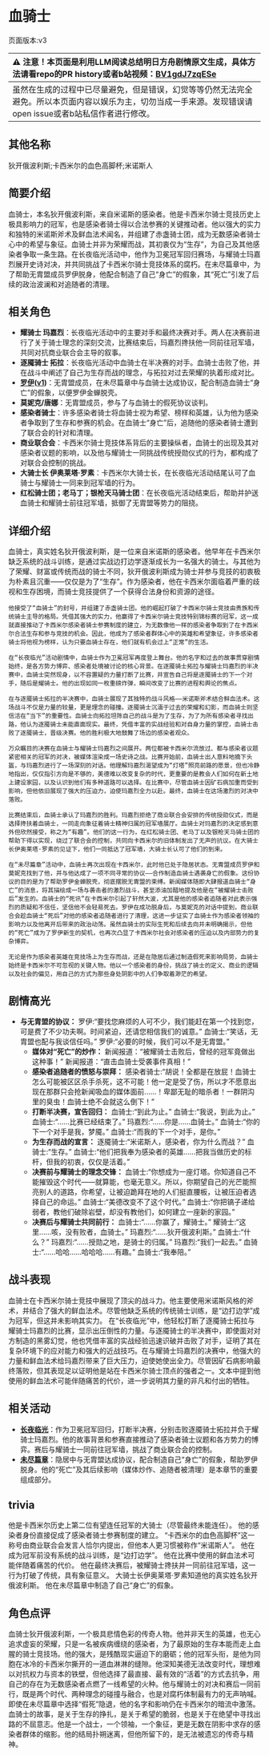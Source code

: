 # 血骑士
页面版本:v3
 

| :warning: 注意！本页面是利用LLM阅读总结明日方舟剧情原文生成，具体方法请看repo的PR history或者b站视频：[BV1gdJ7zqESe](https://www.bilibili.com/video/BV1gdJ7zqESe/)         |
|:----------------------------|
| 虽然在生成的过程中已尽量避免，但是错误，幻觉等等仍然无法完全避免。所以本页面内容以娱乐为主，切勿当成一手来源。发现错误请open issue或者b站私信作者进行修改。|



## 其他名称
狄开俄波利斯;卡西米尔的血色高脚杯;米诺斯人
## 简要介绍
血骑士，本名狄开俄波利斯，来自米诺斯的感染者。他是卡西米尔骑士竞技历史上极具影响力的冠军，也是感染者骑士得以合法参赛的关键推动者。他以强大的实力和独特的米诺斯斧术及鲜血法术闻名，并组建了赤盏骑士团，成为无数感染者骑士心中的希望与象征。血骑士并非为荣耀而战，其初衷仅为“生存”，为自己及其他感染者争取一条生路。在长夜临光活动中，他作为卫冕冠军回归赛场，与耀骑士玛嘉烈展开史诗对决，并共同挑战了卡西米尔骑士竞技体系的腐朽。在未尽篇章中，为了帮助无胄盟成员罗伊脱身，他配合制造了自己“身亡”的假象，其“死亡”引发了后续的政治波澜和对追随者的清理。
## 相关角色
-   **耀骑士 玛嘉烈**：长夜临光活动中的主要对手和最终决赛对手。两人在决赛前进行了关于骑士理念的深刻交流，比赛结束后，玛嘉烈搀扶他一同前往冠军墙，共同对抗商业联合会主导的叙事。
-   **逐魇骑士 拓拉**：长夜临光活动中血骑士在半决赛的对手。血骑士击败了他，并在战斗中阐述了自己为生存而战的理念，与拓拉对过去荣耀的执着形成对比。
-   **[罗伊](extended_char_luo_yi.md)([v1](../chars/extended_char_luo_yi.md))**：无胄盟成员，在未尽篇章中与血骑士达成协议，配合制造血骑士“身亡”的假象，以便罗伊金蝉脱壳。
-   **莫妮克/唐娜**：无胄盟成员，参与了与血骑士的假死协议谈判。
-   **感染者骑士**：许多感染者骑士将血骑士视为希望、榜样和英雄，认为他为感染者争取到了生存和参赛的机会。在血骑士“身亡”后，追随他的感染者骑士遭到了联合会的针对和清理。
-   **商业联合会**：卡西米尔骑士竞技体系背后的主要操纵者，血骑士的出现及其对感染者议题的影响，以及他与耀骑士一同挑战传统授勋仪式的行为，都构成了对联合会控制的挑战。
-   **大骑士长 伊奥莱塔·罗素**：卡西米尔大骑士长，在长夜临光活动结尾认可了血骑士与耀骑士一同来到冠军墙的行为。
-   **红松骑士团；老马丁；银枪天马骑士团**：在长夜临光活动结束后，帮助并护送血骑士和耀骑士前往冠军墙，抵御了无胄盟等势力的阻挠。
## 详细介绍
血骑士，真实姓名狄开俄波利斯，是一位来自米诺斯的感染者。他早年在卡西米尔缺乏系统的战斗训练，是通过实战边打边学逐渐成长为一名强大的骑士。与其他为了荣耀、财富或传统而战的骑士不同，狄开俄波利斯成为骑士并参与竞技的初衷极为朴素且沉重——仅仅是为了“生存”。作为感染者，他在卡西米尔面临着严重的歧视和生存困境，而骑士竞技提供了一个获得合法身份和资源的途径。

    他接受了“血骑士”的封号，并组建了赤盏骑士团。他的崛起打破了卡西米尔骑士竞技由贵族和传统骑士主导的格局。凭借其强大的实力，他赢得了卡西米尔骑士竞技特别锦标赛的冠军，这一成就直接推动了卡西米尔感染者骑士参赛制度的建立，为无数像他一样的感染者争取到了在卡西米尔合法生存和参与竞技的机会。因此，他成为了感染者群体心中的英雄和希望象征，许多感染者骑士将他视为榜样，认为只要血骑士存在，他们就有机会过上“正常”的生活。

    在“长夜临光”活动剧情中，血骑士作为卫冕冠军再度登上舞台。他的名字和过去的故事贯穿剧情始终，是各方势力博弈、感染者处境被讨论的核心背景。在逐魇骑士拓拉与耀骑士玛嘉烈的半决赛中，血骑士突然现身，以不容置疑的力量打断了比赛，并宣告自己将是逐魇骑士的下一个对手，随后是耀骑士。他的出现如同一枚重磅炸弹，瞬间改变了比赛的进程和舆论的焦点。

    在与逐魇骑士拓拉的半决赛中，血骑士展现了其独特的战斗风格——米诺斯斧术结合鲜血法术。这场战斗不仅是力量的较量，更是理念的碰撞。逐魇骑士沉湎于过去的荣耀和幻影，而血骑士则坚信活在“当下”的重要性。血骑士向拓拉坦陈自己的战斗是为了生存，为了为所有感染者寻找出路，他认为逐魇骑士未能直面现实。最终，凭借丰富的实战经验和对自身力量的掌控，血骑士击败了逐魇骑士，晋级决赛。他的胜利极大地鼓舞了场边的感染者观众。

    万众瞩目的决赛在血骑士与耀骑士玛嘉烈之间展开。两位都被卡西米尔流放过、都与感染者议题紧密相关的冠军的对决，被媒体渲染成一场史诗之战。比赛开始前，血骑士出人意料地摘下头盔，与玛嘉烈进行了一场深刻的对话。他理解玛嘉烈渴望成为“灯塔”照亮前路的愿景，但也冷静地指出，仅仅指引方向是不够的，美德难以改变复杂的时代，更重要的是教会人们如何在新土地上建设家园，以及认识到他们有多种道路可以选择。在比赛中，尽管血骑士因矿石病加重而受到影响，但他依旧展现了强大的压迫力，迫使玛嘉烈全力以赴。最终，血骑士在这场激烈的对决中落败。

    比赛结束后，血骑士承认了玛嘉烈的胜利。玛嘉烈拒绝了商业联合会安排的传统授勋仪式，而是选择搀扶着血骑士，一同走向象征着骑士精神归属的冠军墙展厅。血骑士对玛嘉烈的决定感到意外但欣然接受，称之为“有趣”。他们的这一行为，在红松骑士团、老马丁以及银枪天马骑士团的帮助下得以实现，绕过了联合会的控制，共同向卡西米尔的旧体制发出了无声的抗议。在大骑士长伊奥莱塔·罗素的见证下，他们一同抵达了冠军墙，大骑士长认可了他们的到来。

    在“未尽篇章”活动中，血骑士再次出现在卡西米尔，此时他已处于隐居状态。无胄盟成员罗伊和莫妮克找到了他，并与他达成了一项不同寻常的协议——合作制造血骑士遇袭身亡的假象。这份协议的目的是为了帮助罗伊金蝉脱壳，彻底摆脱无胄盟的束缚。新闻媒体随即大肆报道血骑士“身亡”的消息，将其描绘成一场与袭击者的激烈战斗，甚至添油加醋地提及他是在“被耀骑士击败后”发生的。血骑士的“死讯”在卡西米尔引起了轩然大波，尤其是他的感染者追随者对此表示强烈的质疑和不信任，坚信他不会轻易死去。罗伊在成功脱身后，与莫妮克的对话中提到，商业联合会趁血骑士“死后”对他的感染者追随者进行了清理，这进一步证实了血骑士作为感染者领袖的影响力以及他离开后带来的政治动荡。虽然血骑士的实际生死和后续去向并未明确揭示，但他的“死亡”成为了罗伊新生的契机，也再次凸显了卡西米尔社会对感染者的压迫以及内部势力的复杂博弈。

    无论是作为感染者英雄在竞技场上为生存而战，还是在隐居后通过制造假死来影响局势，血骑士始终是卡西米尔不可忽视的关键人物。他以一个感染者的身份，挑战了骑士的定义、商业的逻辑以及社会的偏见，用自己的方式为那些身处阴影中的人们争取着渺茫的希望。
## 剧情高光
*   **与无胄盟的协议：**
        罗伊:“要找您麻烦的人可不少，我们能赶在第一个找到您，可是费了不少功夫啊。时间紧迫，还请您相信我们的诚意。”
        血骑士:“笑话，无胄盟也配与我谈信任吗。”
        罗伊:“必要的时候，我们可以不是无胄盟。”
    *   **媒体对“死亡”的炒作：**
        新闻报道：“被耀骑士击败后，曾经的冠军竟做出这种事！”
        新闻报道：“直击血骑士受袭事件真相！”
    *   **感染者追随者的愤怒与崇拜：**
        感染者骑士:“胡说！全都是在放屁！血骑士怎么可能被区区杀手杀死，这不可能！他一定是受了伤，所以才不愿意出现在那群只会抢新闻吸血的媒体面前......！卑鄙无耻的暗杀者！一群阴沟里的臭虫！血骑士绝不会就这么倒下！”
    *   **打断半决赛，宣告回归：**
        血骑士:“到此为止。”
        血骑士:“我说，到此为止。”
        血骑士:“......比赛已经结束了。”
        玛嘉烈:“......你是......血骑士。”
        血骑士:“你的下一个对手是我，梦魇。”
        血骑士:“而我的下一个对手，是你。”
    *   **为生存而战的宣言：**
        逐魇骑士:“米诺斯人，感染者，你为什么而战？”
        血骑士:“生存。”
        血骑士:“他们把我奉为感染者的英雄......把我当做历史的标杆，但我的初衷，仅仅是活着。”
    *   **决赛前与耀骑士的理念交锋：**
        血骑士:“你想成为一座灯塔。你知道自己不能摧毁这个时代——就算能，也毫无意义。所以，你期望自己的光芒能照亮别人的道路，你希望，让被迫跪拜在地的人们挺直腰板，让被压迫者选择自己的命运。”
        血骑士:“美德改变不了这个时代。”
        血骑士:“你把镐子递给弱者，教他们破除岩壁，却没有教他们，如何建立一座新的家园。”
    *   **决赛后与耀骑士共同前行：**
        血骑士:“......你赢了，耀骑士。”
        耀骑士:“这里......咳，没有败者，血骑士。”
        玛嘉烈:“......狄开俄波利斯。”
        血骑士:“什么？”
        玛嘉烈:“......授勋之地，是骑士的归属。”
        玛嘉烈:“我们一起去。”
        血骑士:“......哈哈......哈哈哈......有趣。”
        血骑士:“我奉陪。”
## 战斗表现
血骑士在卡西米尔骑士竞技中展现了顶尖的战斗力。他主要使用米诺斯风格的斧术，并结合了强大的鲜血法术。尽管他缺乏系统的传统骑士训练，是“边打边学”成为冠军，但这并未影响其实力。
    在“长夜临光”中，他轻松打断了逐魇骑士拓拉与耀骑士玛嘉烈的比赛，显示出压倒性的力量。与逐魇骑士的半决赛中，即使面对对方制造的黑雾幻觉，他也凭借丰富的实战经验迅速识破并击败了对手，证明了其在复杂环境下的应对能力和强大的近战技巧。在与耀骑士玛嘉烈的决赛中，他强大的力量和鲜血法术给玛嘉烈带来了巨大压力，迫使她使出全力。尽管因矿石病影响最终落败，但其表现足以证明他是站在卡西米尔骑士顶点的强者之一。文本中提到他使用的鲜血法术可能伴随痛苦的代价，进一步说明其力量的非凡和付出的牺牲。
## 相关活动
-   **[长夜临光](../stories/act13side.md)**：作为卫冕冠军回归，打断半决赛，分别击败逐魇骑士拓拉并负于耀骑士玛嘉烈。他的故事背景和参赛直接推动了感染者骑士议题和各方势力的博弈。赛后与耀骑士一同前往冠军墙，挑战了商业联合会的控制。
-   **[未尽篇章](../stories/act11mini.md)**：隐居中与无胄盟达成协议，配合制造自己“身亡”的假象，帮助罗伊脱身。他的“死亡”及其后续影响（媒体炒作、追随者被清理）是本章节的重要组成部分。
## trivia
他是卡西米尔历史上第二位有望连任冠军的大骑士（尽管最终未能连任）。
    他的感染者身份直接促成了感染者骑士参赛制度的建立。
    “卡西米尔的血色高脚杯”这一称号由商业联合会发言人恰尔内提出，但他本人更习惯被称作“米诺斯人”。
    他在成为冠军前没有系统的战斗训练，是“边打边学”。
    他在比赛中使用的鲜血法术可能伴随着痛苦的代价。
    他在最终决赛后，被耀骑士搀扶并一同前往冠军墙，这一行为打破了传统，具有象征意义。
    大骑士长伊奥莱塔·罗素知道他的真实姓名狄开俄波利斯。
    他在未尽篇章中制造了自己“身亡”的假象。
## 角色点评
血骑士狄开俄波利斯，一个极具悲情色彩的传奇人物。他并非天生的英雄，也无心追求虚妄的荣耀，只是一名被疾病缠绕的感染者，为了最原始的生存本能而走上血腥的骑士竞技场。他的强大，是残酷现实逼迫下的磨砺；他的冠军头衔，是他为同胞在冰冷的卡西米尔撕开的一道血淋淋的缝隙。他深知美德无法改变时代，理想难以对抗权力与资本的铁壁，但他选择了最直接、最有效的“活着”的方式去抗争，用自己的存在为无数感染者点燃了一线希望的火种。他与耀骑士的对决和赛后一同前行，既是两个时代、两种理念的碰撞与融合，也是对腐朽体制最有力的无声呐喊。即使在未尽篇章中选择“假死”隐退，他的名字和影响仍在卡西米尔的暗流中激荡。血骑士的故事，是关于生存的挣扎，是关于希望的脆弱，也是关于在绝望中寻找出路的不屈意志。他是一个战士，一个领袖，一个象征，更是无数在阴影中求存的感染者群体的缩影。他的结局扑朔迷离，但他所留下的，是无法被遗忘的传奇与精神。